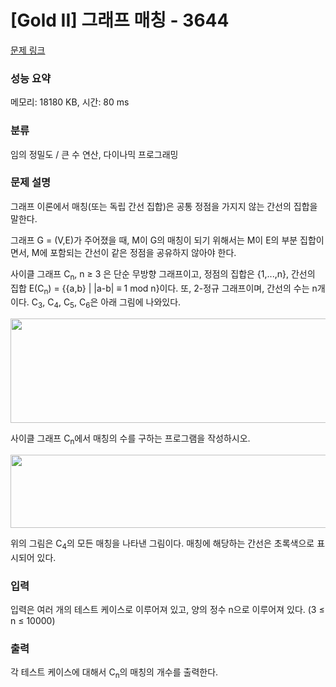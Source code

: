 # [Gold II] 그래프 매칭 - 3644 

[문제 링크](https://www.acmicpc.net/problem/3644) 

### 성능 요약

메모리: 18180 KB, 시간: 80 ms

### 분류

임의 정밀도 / 큰 수 연산, 다이나믹 프로그래밍

### 문제 설명

<p>그래프 이론에서 매칭(또는 독립 간선 집합)은 공통 정점을 가지지 않는 간선의 집합을 말한다.</p>

<p>그래프 G = (V,E)가 주어졌을 때, M이 G의 매칭이 되기 위해서는 M이 E의 부분 집합이면서, M에 포함되는 간선이 같은 정점을 공유하지 않아야 한다.</p>

<p>사이클 그래프 C<sub>n</sub>, n ≥ 3 은 단순 무방향 그래프이고, 정점의 집합은 {1,...,n}, 간선의 집합 E(C<sub>n</sub>) = {{a,b} | |a-b| ≡ 1 mod n}이다. 또, 2-정규 그래프이며, 간선의 수는 n개 이다. C<sub>3</sub>, C<sub>4</sub>, C<sub>5</sub>, C<sub>6</sub>은 아래 그림에 나와있다.</p>

<p><img alt="" src="" style="height:167px; width:627px"></p>

<p>사이클 그래프 C<sub>n</sub>에서 매칭의 수를 구하는 프로그램을 작성하시오.</p>

<p><img alt="" src="" style="height:117px; width:613px"></p>

<p>위의 그림은 C<sub>4</sub>의 모든 매칭을 나타낸 그림이다. 매칭에 해당하는 간선은 초록색으로 표시되어 있다.</p>

### 입력 

 <p>입력은 여러 개의 테스트 케이스로 이루어져 있고, 양의 정수 n으로 이루어져 있다. (3 ≤ n ≤ 10000)</p>

### 출력 

 <p>각 테스트 케이스에 대해서 C<sub>n</sub>의 매칭의 개수를 출력한다.</p>

